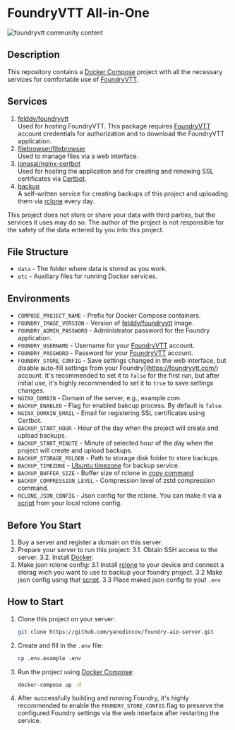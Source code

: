# FoundryVTT All-in-One

![foundryvtt community content](github/fvtt-cc-text.png)

## Description

This repository contains a [Docker Compose](https://docs.docker.com/compose/) project with all the necessary services for comfortable use of [FoundryVTT](https://foundryvtt.com/).

## Services

1. [felddy/foundryvtt](https://github.com/felddy/foundryvtt-docker)  
   Used for hosting FoundryVTT. This package requires [FoundryVTT](https://foundryvtt.com/) account credentials for authorization and to download the FoundryVTT application.
2. [filebrowser/filebrowser](https://filebrowser.org/installation)  
   Used to manage files via a web interface.
3. [jonasal/nginx-certbot](https://github.com/JonasAlfredsson/docker-nginx-certbot/tree/master)  
   Used for hosting the application and for creating and renewing SSL certificates via [Certbot](https://certbot.eff.org/).
4. [backup](https://github.com/yanodincov/foundry-aio-server/blob/main/etc/backup/Dockerfile)  
   A self-written service for creating backups of this project and uploading them via [rclone](https://rclone.org/) every day.

This project does not store or share your data with third parties, but the services it uses may do so. The author of the project is not responsible for the safety of the data entered by you into this project.

## File Structure

* ``data`` - The folder where data is stored as you work.
* ``etc`` - Auxiliary files for running Docker services.

## Environments

* ``COMPOSE_PROJECT_NAME`` - Prefix for Docker Compose containers.
* ``FOUNDRY_IMAGE_VERSION`` - Version of [felddy/foundryvtt](https://github.com/felddy/foundryvtt-docker) image.
* ``FOUNDRY_ADMIN_PASSWORD`` - Administrator password for the Foundry application.
* ``FOUNDRY_USERNAME`` - Username for your [FoundryVTT](https://foundryvtt.com/) account.
* ``FOUNDRY_PASSWORD`` - Password for your [FoundryVTT](https://foundryvtt.com/) account.
* ``FOUNDRY_STORE_CONFIG`` - Save settings changed in the web interface, but disable auto-fill settings from your Foundry](https://foundryvtt.com/) account. It's recommended to set it to ``false`` for the first run, but after initial use, it's highly recommended to set it to ``true`` to save settings changes.
* ``NGINX_DOMAIN`` - Domain of the server, e.g., example.com.
* ``BACKUP_ENABLED`` - Flag for enabled bakcup process. By default is ``false``.
* ``NGINX_DOMAIN_EMAIL`` - Email for registering SSL certificates using Certbot.
* ``BACKUP_START_HOUR`` - Hour of the day when the project will create and upload backups.
* ``BACKUP_START_MINUTE`` - Minute of selected hour of the day when the project will create and upload backups.
* ``BACKUP_STORAGE_FOLDER`` - Path to storage disk folder to store backups.
* ``BACKUP_TIMEZONE`` - [Ubuntu timezone](https://manpages.ubuntu.com/manpages/trusty/man3/DateTime::TimeZone::Catalog.3pm.html) for backup service.
* ``BACKUP_BUFFER_SIZE`` - Buffer size of rclone in [copy command](https://rclone.org/commands/rclone_copy/)
* ``BACKUP_COMPRESSION_LEVEL`` - Compression level of zstd compression command.
* ``RCLONE_JSON_CONFIG`` - Json config for the rclone. You can make it via a [script](scripts/json-rclone-config.sh) from your local rclone config.

## Before You Start

1. Buy a server and register a domain on this server.
2. Prepare your server to run this project:
   3.1. Obtain SSH access to the server.
   3.2. Install [Docker](https://docs.docker.com/engine/install/).
3. Make json rclone config:
   3.1 Install [rclone](https://rclone.org/install/) to your device and connect a storag wich you want to use to backup your foundry project.
   3.2 Make json config using that [script](scripts/json-rclone-config.sh).
   3.3 Place maked json config to yout `.env`

## How to Start

1. Clone this project on your server:
   ```bash
   git clone https://github.com/yanodincov/foundry-aio-server.git
   ```

2. Create and fill in the `.env` file:
    ```bash
    cp .env.example .env
    ```

3. Run the project using [Docker Compose](https://docs.docker.com/compose/):
    ```bash
    docker-compose up -d
    ```

4. After successfully building and running Foundry, it's highly recommended to enable the ``FOUNDRY_STORE_CONFIG`` flag to preserve the configured Foundry settings via the web interface after restarting the service.
